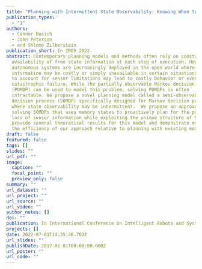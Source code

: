 ```yaml
---
title: "Planning with Intermittent State Observability: Knowing When to Act Blind"
publication_types:
  - "1"
authors:
  - Connor Basich
  - John Peterson
  - and Shlomo Zilberstein
publication_short: In IROS 2022.
abstract: Contemporary planning models and methods often rely on constant
  availability of free state information at each step of execution. However,
  autonomous systems are increasingly deployed in the open world where state
  information may be costly or simply unavailable in certain situations. Failing
  to account for sensor limitations may lead to costly behavior or even
  catastrophic failure. While the partially observable Markov decision process}
  (POMDP) can be used to model this problem, solving POMDPs is often
  intractable. We propose a novel planning model called a semi-observable Markov
  decision process (SOMDP) specifically designed for Markov decision processes
  where state observability may be intermittent.  We propose an approach for
  solving SOMDPs that uses memory states to proactively plan for the potential
  loss of sensor information while exploiting the unique structure of SOMDPs. We
  provide several theoretical results for this model and demonstrate empirically
  the efficiency of our approach relative to planning with existing models.
draft: false
featured: false
tags: []
slides: ""
url_pdf: ""
image:
  caption: ""
  focal_point: ""
  preview_only: false
summary: ""
url_dataset: ""
url_project: ""
url_source: ""
url_video: ""
author_notes: []
doi: ""
publication: In International Conference on Intelligent Robots and Systems (IROS). 2022.
projects: []
date: 2022-07-01T14:35:46.702Z
url_slides: ""
publishDate: 2017-01-01T00:00:00.000Z
url_poster: ""
url_code: ""
---
```

